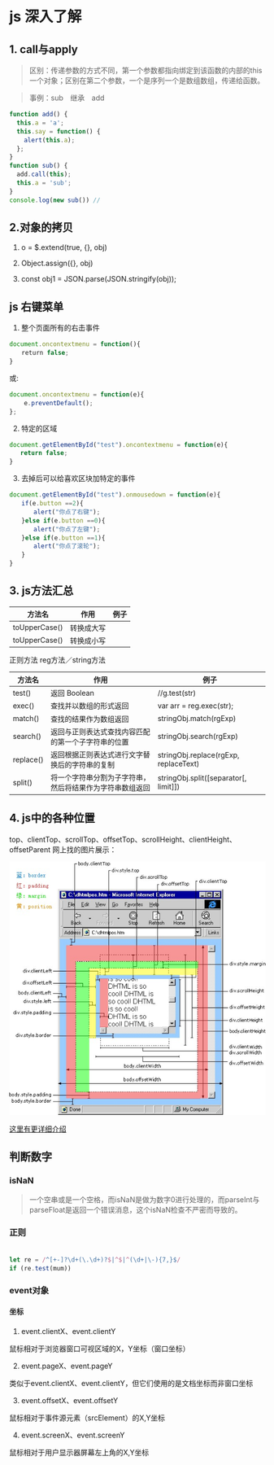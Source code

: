 # js 深入了解

## 1. call与apply
> 区别：传递参数的方式不同，第一个参数都指向绑定到该函数的内部的this一个对象；区别在第二个参数，一个是序列一个是数组数组，传递给函数。

> 事例：sub　继承　add

```js
function add() {
  this.a = 'a';
  this.say = function() {
    alert(this.a);
  };
}
function sub() {
  add.call(this);
  this.a = 'sub';
}
console.log(new sub()) //
```

## 2.对象的拷贝


1. o = $.extend(true, {}, obj)

2. Object.assign({}, obj)

3. const obj1 = JSON.parse(JSON.stringify(obj));


## js 右键菜单

1. 整个页面所有的右击事件
```js
document.oncontextmenu = function(){
　　return false;
}
```
或:
```js
document.oncontextmenu = function(e){
    e.preventDefault();
};
```
2. 特定的区域
```js
document.getElementById("test").oncontextmenu = function(e){
   return false;
}
```
3. 去掉后可以给喜欢区块加特定的事件
```js
document.getElementById("test").onmousedown = function(e){
　　if(e.button ==2){
　　　　alert("你点了右键");
　　}else if(e.button ==0){
　　　　alert("你点了左键");
　　}else if(e.button ==1){
　　　　alert("你点了滚轮");
　　}
}
```

## 3. js方法汇总


方法名|作用|例子
---|---|---
toUpperCase()   |转换成大写      |
toUpperCase()   |转换成小写      |

正则方法 reg方法／string方法

方法名|作用|例子
---|---|---
test()          |返回 Boolean   | //g.test(str)
exec()          |查找并以数组的形式返回   | var arr = reg.exec(str);
match()         | 查找的结果作为数组返回  |stringObj.match(rgExp)
search()        |返回与正则表达式查找内容匹配的第一个子字符串的位置|stringObj.search(rgExp)
replace()       |返回根据正则表达式进行文字替换后的字符串的复制 | stringObj.replace(rgExp, replaceText)
split()         |将一个字符串分割为子字符串，然后将结果作为字符串数组返回|stringObj.split([separator[, limit]])


## 4. js中的各种位置

top、clientTop、scrollTop、offsetTop、scrollHeight、clientHeight、offsetParent
网上找的图片展示：

![](assets/js_pos.jpg)

[这里有更详细介绍](http://www.softwhy.com/forum.php?mod=viewthread&tid=8298)

## 判断数字
### isNaN

>一个空串或是一个空格，而isNaN是做为数字0进行处理的，而parseInt与parseFloat是返回一个错误消息，这个isNaN检查不严密而导致的。

### 正则
```js

let re = /^[+-]?\d+(\.\d+)?$|^$|^(\d+|\-){7,}$/
if (re.test(mum))
```

### event对象

#### 坐标

1. event.clientX、event.clientY

鼠标相对于浏览器窗口可视区域的X，Y坐标（窗口坐标）

2. event.pageX、event.pageY

类似于event.clientX、event.clientY，但它们使用的是文档坐标而非窗口坐标

3. event.offsetX、event.offsetY

鼠标相对于事件源元素（srcElement）的X,Y坐标

4. event.screenX、event.screenY

鼠标相对于用户显示器屏幕左上角的X,Y坐标